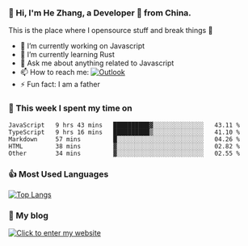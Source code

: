### 👋 Hi, I'm He Zhang, a Developer 🚀 from China.

This is the place where I opensource stuff and break things :rofl:

- 🔭  I’m currently working on Javascript
- 🌱  I’m currently learning Rust
- 💬  Ask me about anything related to Javascript
- 📫  How to reach me: [![Outlook](https://img.shields.io/badge/-Outlook-0078D4?style=flat&logo=Microsoft-Outlook&logoColor=white)](mailto:zhanghecool@outlook.com)
- ⚡  Fun fact: I am a father

### 💪 This week I spent my time on 
<!--START_SECTION:waka-->
```text
JavaScript   9 hrs 43 mins   ██████████▓░░░░░░░░░░░░░░   43.11 % 
TypeScript   9 hrs 16 mins   ██████████▒░░░░░░░░░░░░░░   41.10 % 
Markdown     57 mins         █░░░░░░░░░░░░░░░░░░░░░░░░   04.26 % 
HTML         38 mins         ▓░░░░░░░░░░░░░░░░░░░░░░░░   02.82 % 
Other        34 mins         ▓░░░░░░░░░░░░░░░░░░░░░░░░   02.55 % 
```
<!--END_SECTION:waka-->

### 👍 Most Used Languages
[![Top Langs](https://github-readme-stats.vercel.app/api/top-langs/?username=zhanghecool&layout=compact)](https://zhanghe.cool)

### 🌈 My blog 
[![Click to enter my website](https://cdn.jsdelivr.net/gh/zhanghecool/assets/images/gif/zhanghecools.gif)](https://zhanghe.cool)
